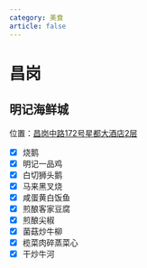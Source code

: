 ```yaml
---
category: 美食
article: false
---
```


# 昌岗

## 明记海鲜城

<span class="icon iconfont icon-locate"></span> 位置：<a href="https://ditu.amap.com/place/B00140NICE" target="_blank">昌岗中路172号星都大酒店2层</a>

- [x] 烧鹅
- [x] 明记一品鸡
- [x] 白切狮头鹅
- [x] 马来黑叉烧
- [x] 咸蛋黄白饭鱼
- [x] 煎酿客家豆腐
- [x] 煎酿尖椒
- [x] 菌菇炒牛柳
- [x] 榄菜肉碎蒸菜心
- [x] 干炒牛河